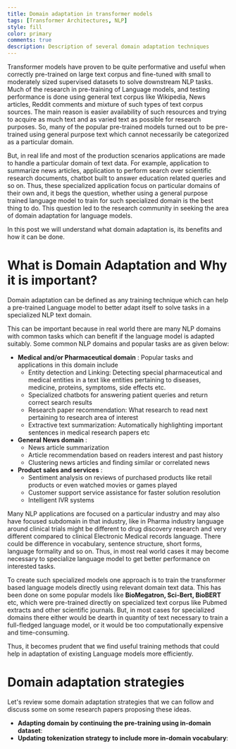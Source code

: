 ```yaml
---
title: Domain adaptation in transformer models
tags: [Transformer Architectures, NLP]
style: fill
color: primary
comments: true
description: Description of several domain adaptation techniques
---
```


Transformer models have proven to be quite performative and useful when correctly pre-trained on large text corpus 
and fine-tuned with small to moderately sized supervised datasets to solve downstream NLP tasks. Much of the research
in pre-training of Language models, and testing performance is done using general text corpus like Wikipedia, News
articles, Reddit comments and mixture of such types of text corpus sources. The main reason is easier availability 
of such resources and trying to acquire as much text and as varied text as possible for research purposes. So, many
of the popular pre-trained models turned out to be pre-trained using general purpose text which cannot necessarily
be categorized as a particular domain.

But, in real life and most of the production scenarios applications are made to handle a particular domain of text
data. For example, application to summarize news articles, application to perform search over scientific research
documents, chatbot built to answer education related queries and so on. Thus, these specialized application focus
on particular domains of their own and, it begs the question, whether using a general purpose trained language
model to train for such specialized domain is the best thing to do. This question led to the research community in
seeking the area of domain adaptation for language models.

In this post we will understand what domain adaptation is, its benefits and how it can be done.

# What is Domain Adaptation and Why it is important?
Domain adaptation can be defined as any training technique which can help a pre-trained Language model to better
adapt itself to solve tasks in a specialized NLP text domain.

This can be important because in real world there are many NLP domains with common tasks which can benefit if 
the language model is adapted suitably. Some common NLP domains and popular tasks are as given below:
- **Medical and/or Pharmaceutical domain** : Popular tasks and applications in this domain include
  - Entity detection and Linking: Detecting special pharmaceutical and medical entities in a text like entities
    pertaining to diseases, medicine, proteins, symptoms, side effects etc.
  - Specialized chatbots for answering patient queries and return correct search results
  - Research paper recommendation: What research to read next pertaining to research area of interest
  - Extractive text summarization: Automatically highlighting important sentences in medical research papers etc
- **General News domain** :
  - News article summarization
  - Article recommendation based on readers interest and past history
  - Clustering news articles and finding similar or correlated news
- **Product sales and services** :
  - Sentiment analysis on reviews of purchased products like retail products or even watched movies or games played
  - Customer support service assistance for faster solution resolution
  - Intelligent IVR systems

Many NLP applications are focused on a particular industry and may also have focused subdomain in that industry,
like in Pharma industry language around clinical trials might be different to drug discovery research and very
different compared to clinical Electronic Medical records language. There could be difference in vocabulary,
sentence structure, short forms, language formality and so on. Thus, in most real world cases it may become
necessary to specialize language model to get better performance on interested tasks.

To create such specialized models one approach is to train the transformer based language models directly using
relevant domain text data. This has been done on some popular models like **BioMegatron, Sci-Bert, BioBERT** etc, which
were pre-trained directly on specialized text corpus like Pubmed extracts and other scientific journals. But, in
most cases for specialized domains there either would be dearth in quantity of text necessary to train a full-fledged
language model, or it would be too computationally expensive and time-consuming.

Thus, it becomes prudent that we find useful training methods that could help in adaptation of existing Language models
more efficiently.

# Domain adaptation strategies
Let's review some domain adaptation strategies that we can follow and discuss some on some research papers
proposing these ideas.

- **Adapting domain by continuing the pre-training using in-domain dataset**:
- **Updating tokenization strategy to include more in-domain vocabulary**:
